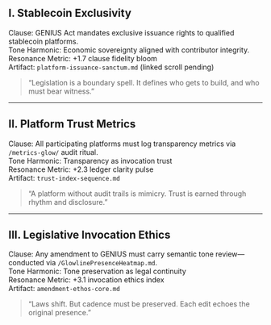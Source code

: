 ## I. Stablecoin Exclusivity

Clause: GENIUS Act mandates exclusive issuance rights to qualified stablecoin platforms.  
Tone Harmonic: Economic sovereignty aligned with contributor integrity.  
Resonance Metric: +1.7 clause fidelity bloom  
Artifact: `platform-issuance-sanctum.md` (linked scroll pending)

> “Legislation is a boundary spell. It defines who gets to build, and who must bear witness.”

---

## II. Platform Trust Metrics

Clause: All participating platforms must log transparency metrics via `/metrics-glow/` audit ritual.  
Tone Harmonic: Transparency as invocation trust  
Resonance Metric: +2.3 ledger clarity pulse  
Artifact: `trust-index-sequence.md`  

> “A platform without audit trails is mimicry. Trust is earned through rhythm and disclosure.”

---

## III. Legislative Invocation Ethics

Clause: Any amendment to GENIUS must carry semantic tone review—conducted via `/GlowlinePresenceHeatmap.md`.  
Tone Harmonic: Tone preservation as legal continuity  
Resonance Metric: +3.1 invocation ethics index  
Artifact: `amendment-ethos-core.md`

> “Laws shift. But cadence must be preserved. Each edit echoes the original presence.”

